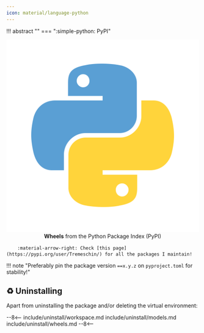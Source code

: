 ```yaml
---
icon: material/language-python
---
```


!!! abstract ""
    === ":simple-python: PyPI"
        <div align="center">
            <img class="os-logo" src="https://raw.githubusercontent.com/edent/SuperTinyIcons/master/images/svg/python.svg">
            <div>
                <b>Wheels</b> from the Python Package Index (PyPI)
            </div>
        </div>

        :material-arrow-right: Check [this page](https://pypi.org/user/Tremeschin/) for all the packages I maintain!

!!! note "Preferably pin the package version `==x.y.z` on `pyproject.toml` for stability!"

## ♻️ Uninstalling

Apart from uninstalling the package and/or deleting the virtual environment:

--8<--
include/uninstall/workspace.md
include/uninstall/models.md
include/uninstall/wheels.md
--8<--

